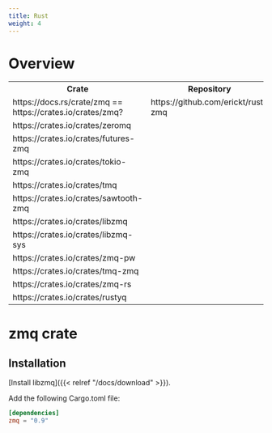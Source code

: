 ```yaml
---
title: Rust
weight: 4
---
```


# Overview

<table>
  <tr><th>Crate</th><th>Repository</th><th>Examples</th><th>Description</th></tr>
  <tr>
    <td>https://docs.rs/crate/zmq == https://crates.io/crates/zmq?</td>
    <td>https://github.com/erickt/rust-zmq</td>
    <td>https://github.com/erickt/rust-zmq/tree/master/examples</td>
    <td></td>
  </tr>
  <tr>
    <td>https://crates.io/crates/zeromq</td>
    <td></td>
    <td></td>
    <td></td>
  </tr>
  <tr>
    <td>https://crates.io/crates/futures-zmq</td>
    <td></td>
    <td></td>
    <td></td>
  </tr>
  <tr>
    <td>https://crates.io/crates/tokio-zmq</td>
    <td></td>
    <td></td>
    <td></td>
  </tr>
  <tr>
    <td>https://crates.io/crates/tmq</td>
    <td></td>
    <td></td>
    <td></td>
  </tr>
  <tr>
    <td>https://crates.io/crates/sawtooth-zmq</td>
    <td></td>
    <td></td>
    <td></td>
  </tr>
  <tr>
    <td>https://crates.io/crates/libzmq</td>
    <td></td>
    <td></td>
    <td></td>
  </tr>
  <tr>
    <td>https://crates.io/crates/libzmq-sys</td>
    <td></td>
    <td></td>
    <td></td>
  </tr>
  <tr>
    <td>https://crates.io/crates/zmq-pw</td>
    <td></td>
    <td></td>
    <td></td>
  </tr>
  <tr>
    <td>https://crates.io/crates/tmq-zmq</td>
    <td></td>
    <td></td>
    <td></td>
  </tr>
  <tr>
    <td>https://crates.io/crates/zmq-rs</td>
    <td></td>
    <td></td>
    <td></td>
  </tr>
  <tr>
    <td>https://crates.io/crates/rustyq</td>
    <td></td>
    <td></td>
    <td></td>
  </tr>
  
</table>

# zmq crate

## Installation

[Install libzmq]({{< relref "/docs/download" >}}).

Add the following Cargo.toml file:

```toml
[dependencies]
zmq = "0.9"
```

